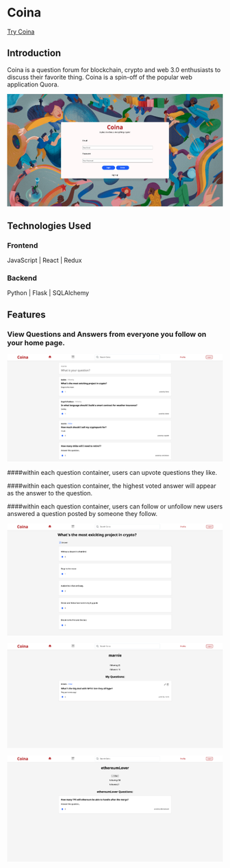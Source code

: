 # Coina

<a href="https://coina.herokuapp.com"/>Try Coina</a>

## Introduction
Coina is a question forum for blockchain, crypto and web 3.0 enthusiasts to discuss their favorite thing. Coina is a spin-off of the popular web application Quora. 

![Alt Text](https://github.com/asabushaban/Coina/blob/main/react-app/public/wireframes/login:splash.png)

## Technologies Used

### Frontend
JavaScript | React | Redux
### Backend
Python | Flask | SQLAlchemy

## Features
### View Questions and Answers from everyone you follow on your home page. 

![Alt Text](https://github.com/asabushaban/Coina/blob/main/react-app/public/wireframes/Home.png)

####within each question container, users can upvote questions they like.

####within each question container, the highest voted answer will appear as the answer to the question.

####within each question container, users can follow or unfollow new users answered a question posted by someone they follow.

![Alt Text](https://github.com/asabushaban/Coina/blob/main/react-app/public/wireframes/Answers.png)

![Alt Text](https://github.com/asabushaban/Coina/blob/main/react-app/public/wireframes/MyProfile.png)

![Alt Text](https://github.com/asabushaban/Coina/blob/main/react-app/public/wireframes/other-users-profile.png)
